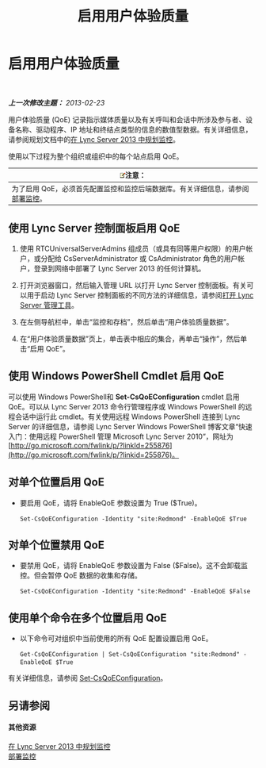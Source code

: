 ﻿---
title: 启用用户体验质量
TOCTitle: 启用用户体验质量
ms:assetid: c8bb3c67-b324-4d94-8158-00c792c7ac42
ms:mtpsurl: https://technet.microsoft.com/zh-cn/library/Gg182583(v=OCS.15)
ms:contentKeyID: 49314218
ms.date: 05/19/2016
mtps_version: v=OCS.15
ms.translationtype: HT
---

# 启用用户体验质量

 

_**上一次修改主题：** 2013-02-23_

用户体验质量 (QoE) 记录指示媒体质量以及有关呼叫和会话中所涉及参与者、设备名称、驱动程序、IP 地址和终结点类型的信息的数值型数据。有关详细信息，请参阅规划文档中的[在 Lync Server 2013 中规划监控](lync-server-2013-planning-for-monitoring.md)。

使用以下过程为整个组织或组织中的每个站点启用 QoE。

<table>
<thead>
<tr class="header">
<th><img src="images/Dn783119.note(OCS.15).gif" title="note" alt="note" />注意：</th>
</tr>
</thead>
<tbody>
<tr class="odd">
<td>为了启用 QoE，必须首先配置监控和监控后端数据库。有关详细信息，请参阅<a href="lync-server-2013-deploying-monitoring.md">部署监控</a>。</td>
</tr>
</tbody>
</table>


## 使用 Lync Server 控制面板启用 QoE

1.  使用 RTCUniversalServerAdmins 组成员（或具有同等用户权限）的用户帐户，或分配给 CsServerAdministrator 或 CsAdministrator 角色的用户帐户，登录到网络中部署了 Lync Server 2013 的任何计算机。

2.  打开浏览器窗口，然后输入管理 URL 以打开 Lync Server 控制面板。有关可以用于启动 Lync Server 控制面板的不同方法的详细信息，请参阅[打开 Lync Server 管理工具](lync-server-2013-open-lync-server-administrative-tools.md)。

3.  在左侧导航栏中，单击“监控和存档”，然后单击“用户体验质量数据”。

4.  在“用户体验质量数据”页上，单击表中相应的集合，再单击“操作”，然后单击“启用 QoE”。

## 使用 Windows PowerShell Cmdlet 启用 QoE

可以使用 Windows PowerShell和 **Set-CsQoEConfiguration** cmdlet 启用 QoE。可以从 Lync Server 2013 命令行管理程序或 Windows PowerShell 的远程会话中运行此 cmdlet。有关使用远程 Windows PowerShell 连接到 Lync Server 的详细信息，请参阅 Lync Server Windows PowerShell 博客文章“快速入门：使用远程 PowerShell 管理 Microsoft Lync Server 2010”，网址为 [http://go.microsoft.com/fwlink/p/?linkId=255876](http://go.microsoft.com/fwlink/p/?linkid=255876)。

## 对单个位置启用 QoE

  - 要启用 QoE，请将 EnableQoE 参数设置为 True ($True)。
    
        Set-CsQoEConfiguration -Identity "site:Redmond" -EnableQoE $True

## 对单个位置禁用 QoE

  - 要禁用 QoE，请将 EnableQoE 参数设置为 False ($False)。这不会卸载监控。但会暂停 QoE 数据的收集和存储。
    
        Set-CsQoEConfiguration -Identity "site:Redmond" -EnableQoE $False

## 使用单个命令在多个位置启用 QoE

  - 以下命令可对组织中当前使用的所有 QoE 配置设置启用 QoE。
    
        Get-CsQoEConfiguration | Set-CsQoEConfiguration "site:Redmond" -EnableQoE $True

有关详细信息，请参阅 [Set-CsQoEConfiguration](set-csqoeconfiguration.md)。

## 另请参阅

#### 其他资源

[在 Lync Server 2013 中规划监控](lync-server-2013-planning-for-monitoring.md)  
[部署监控](lync-server-2013-deploying-monitoring.md)

